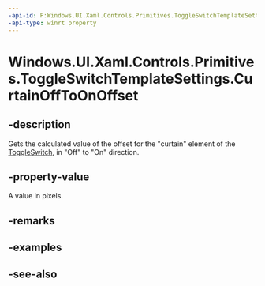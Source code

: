 ```yaml
---
-api-id: P:Windows.UI.Xaml.Controls.Primitives.ToggleSwitchTemplateSettings.CurtainOffToOnOffset
-api-type: winrt property
---
```


<!-- Property syntax
public double CurtainOffToOnOffset { get; }
-->

# Windows.UI.Xaml.Controls.Primitives.ToggleSwitchTemplateSettings.CurtainOffToOnOffset

## -description
Gets the calculated value of the offset for the "curtain" element of the [ToggleSwitch](../windows.ui.xaml.controls/toggleswitch.md), in "Off" to "On" direction.



## -property-value
A value in pixels.

## -remarks

## -examples

## -see-also
